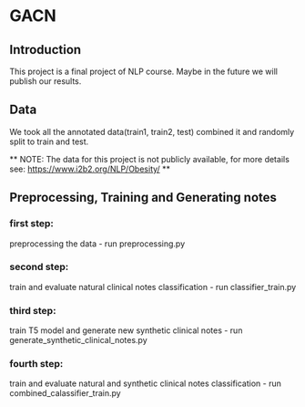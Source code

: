 # GACN

## Introduction
This project is a final project of NLP course. Maybe in the future we will publish our results.

## Data
We took all the annotated data(train1, train2, test) combined it and randomly split to train and test.

** NOTE: The data for this project is not publicly available, for more details see: https://www.i2b2.org/NLP/Obesity/ **

## Preprocessing, Training and Generating notes
### first step:
preprocessing the data - run preprocessing.py

### second step:
train and evaluate natural clinical notes classification - run classifier_train.py

### third step:
train T5 model and generate new synthetic clinical notes - run generate_synthetic_clinical_notes.py

### fourth step:
train and evaluate natural and synthetic clinical notes classification - run combined_calassifier_train.py